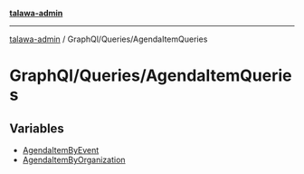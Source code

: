 [**talawa-admin**](../../../README.md)

***

[talawa-admin](../../../README.md) / GraphQl/Queries/AgendaItemQueries

# GraphQl/Queries/AgendaItemQueries

## Variables

- [AgendaItemByEvent](variables/AgendaItemByEvent.md)
- [AgendaItemByOrganization](variables/AgendaItemByOrganization.md)
